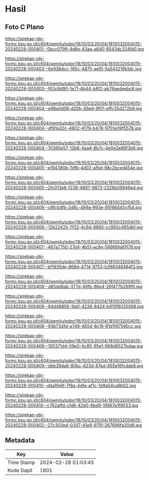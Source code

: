 # Hasil

## Foto C Plano

https://sirekap-obj-formc.kpu.go.id/c604/pemilu/pdpr/18/10/03/20/04/1810032004015-20240228-000401--0bcc0799-4d8e-43aa-a640-8543dc324fd0.jpg

https://sirekap-obj-formc.kpu.go.id/c604/pemilu/pdpr/18/10/03/20/04/1810032004015-20240228-000403--6e938dcc-165c-4875-aef0-5a543216b1dc.jpg

https://sirekap-obj-formc.kpu.go.id/c604/pemilu/pdpr/18/10/03/20/04/1810032004015-20240228-000403--f63c6d90-1e71-4b44-b8f2-ab76aedeebc8.jpg

https://sirekap-obj-formc.kpu.go.id/c604/pemilu/pdpr/18/10/03/20/04/1810032004015-20240228-000404--e96a0d06-d20b-49ed-9f01-effc35d272b9.jpg

https://sirekap-obj-formc.kpu.go.id/c604/pemilu/pdpr/18/10/03/20/04/1810032004015-20240228-000404--df91e20c-4602-4179-b478-9701e09f5578.jpg

https://sirekap-obj-formc.kpu.go.id/c604/pemilu/pdpr/18/10/03/20/04/1810032004015-20240228-000404--10360e57-12b6-4aa4-8b7c-4e0e2e86f3b6.jpg

https://sirekap-obj-formc.kpu.go.id/c604/pemilu/pdpr/18/10/03/20/04/1810032004015-20240228-000405--e194380b-7dfb-4d02-afbd-98c2bced454e.jpg

https://sirekap-obj-formc.kpu.go.id/c604/pemilu/pdpr/18/10/03/20/04/1810032004015-20240228-000405--2fc013e6-f238-4897-9873-2326b09946ed.jpg

https://sirekap-obj-formc.kpu.go.id/c604/pemilu/pdpr/18/10/03/20/04/1810032004015-20240228-000406--c8fcbdfb-2d8c-489a-993e-95f86445cf54.jpg

https://sirekap-obj-formc.kpu.go.id/c604/pemilu/pdpr/18/10/03/20/04/1810032004015-20240228-000406--12b22425-7f32-4c6d-8890-cc992c495dbf.jpg

https://sirekap-obj-formc.kpu.go.id/c604/pemilu/pdpr/18/10/03/20/04/1810032004015-20240228-000407--467a7750-27d4-4b51-ac8e-569f69a61f79.jpg

https://sirekap-obj-formc.kpu.go.id/c604/pemilu/pdpr/18/10/03/20/04/1810032004015-20240228-000407--bf1935de-868d-4714-9753-b398348484f3.jpg

https://sirekap-obj-formc.kpu.go.id/c604/pemilu/pdpr/18/10/03/20/04/1810032004015-20240228-000408--d85dd8ab-377d-49fb-86e4-26f477b269f0.jpg

https://sirekap-obj-formc.kpu.go.id/c604/pemilu/pdpr/18/10/03/20/04/1810032004015-20240228-000408--84d48856-1bb1-4236-8424-b915f6025068.jpg

https://sirekap-obj-formc.kpu.go.id/c604/pemilu/pdpr/18/10/03/20/04/1810032004015-20240228-000408--93b73d1d-a749-4654-8c19-91d1f67590cc.jpg

https://sirekap-obj-formc.kpu.go.id/c604/pemilu/pdpr/18/10/03/20/04/1810032004015-20240228-000409--105371d4-09e0-4c85-95e1-968d6527bdaa.jpg

https://sirekap-obj-formc.kpu.go.id/c604/pemilu/pdpr/18/10/03/20/04/1810032004015-20240228-000409--dbb39da6-80bc-423d-87ed-855e16fcdab6.jpg

https://sirekap-obj-formc.kpu.go.id/c604/pemilu/pdpr/18/10/03/20/04/1810032004015-20240228-000410--d4a1fe6f-7f8a-4dfa-af1c-1d9a54ca9b02.jpg

https://sirekap-obj-formc.kpu.go.id/c604/pemilu/pdpr/18/10/03/20/04/1810032004015-20240228-000410--c762affd-cfd6-42e0-8bd9-19967e1f9033.jpg

https://sirekap-obj-formc.kpu.go.id/c604/pemilu/pdpr/18/10/03/20/04/1810032004015-20240228-000402--27c303e4-0307-41e9-975f-267696fa30d8.jpg


## Metadata

| Key        | Value               |
| ---------- | ------------------- |
| Time Stamp | 2024-02-28 01:03:45 |
| Kode Dapil | 1801                |



